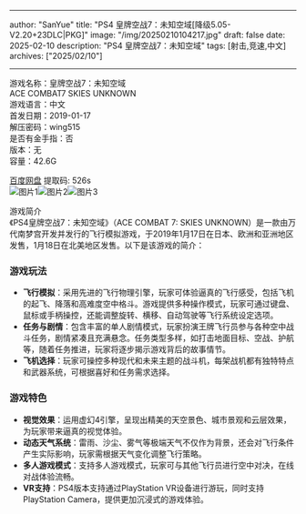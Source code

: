
---
author: "SanYue"
title: "PS4 皇牌空战7：未知空域[降级5.05-V2.20+23DLC|PKG]"
image: "/img/20250210104217.jpg"
draft: false
date: 2025-02-10
description: "PS4 皇牌空战7：未知空域"
tags: [射击,竞速,中文]
archives: ["2025/02/10"]

---

游戏名称：皇牌空战7：未知空域   
ACE COMBAT7 SKIES UNKNOWN    
游戏语言：中文  
首发日期：2019-01-17  
解压密码：wing515  
是否有金手指：否  
版本：无   
容量：42.6G

[百度网盘](https://pan.baidu.com/s/1PkYbHEzVv34AEqw0po40cQ) 提取码: 526s  
![图片1](/img/4270c1.jpg)![图片2](/img/487fa4.jpg)![图片3](/img/4206cb.jpg)  

游戏简介  
《PS4皇牌空战7：未知空域》（ACE COMBAT 7: SKIES UNKNOWN）是一款由万代南梦宫开发并发行的飞行模拟游戏，于2019年1月17日在日本、欧洲和亚洲地区发售，1月18日在北美地区发售。以下是该游戏的简介：

### 游戏玩法
- **飞行模拟**：采用先进的飞行物理引擎，玩家可体验逼真的飞行感受，包括飞机的起飞、降落和高难度空中格斗。游戏提供多种操作模式，玩家可通过键盘、鼠标或手柄操控，还能调整旋转、横移、自动驾驶等飞行系统设定选项。
- **任务与剧情**：包含丰富的单人剧情模式，玩家扮演王牌飞行员参与各种空中战斗任务，剧情紧凑且充满悬念。任务类型多样，如打击地面目标、空战、护航等，随着任务推进，玩家将逐步揭示游戏背后的故事情节。
- **飞机选择**：玩家可操控多种现代和未来主题的战斗机，每架战机都有独特特点和武器系统，可根据喜好和任务需求选择。

### 游戏特色
- **视觉效果**：运用虚幻4引擎，呈现出精美的天空景色、城市景观和云层效果，为玩家带来逼真的视觉体验。
- **动态天气系统**：雷雨、沙尘、雾气等极端天气不仅作为背景，还会对飞行条件产生实际影响，玩家需根据天气变化调整飞行策略。
- **多人游戏模式**：支持多人游戏模式，玩家可与其他飞行员进行空中对决，在线对战体验流畅。
- **VR支持**：PS4版本支持通过PlayStation VR设备进行游玩，同时支持PlayStation Camera，提供更加沉浸式的游戏体验。
